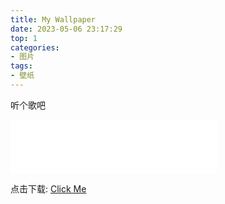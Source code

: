 ```yaml
---
title: My Wallpaper
date: 2023-05-06 23:17:29
top: 1
categories: 
- 图片
tags: 
- 壁纸
---
```

听个歌吧
<iframe frameborder="no" border="0" marginwidth="0" marginheight="0" width=330 height=86 src="//music.163.com/outchain/player?type=2&id=2034822108&auto=1&height=66"></iframe>

点击下载: [Click Me](http://img.zmq100.cn/wallpaper/Yosemite.jpg)

